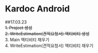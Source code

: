 # Kardoc Android
##17.03.23  
<del>1. Project 생성</del>  
<del>2. WriteEstimation(견적요청서) 액티비티 생성</del>  
3. Main 액티비티 채우기  
4. WriteEstimation(견적요청서) 액티비티 채우기
